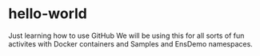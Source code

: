 # hello-world
Just learning how to use GitHub
We will be using this for all sorts of fun activites with Docker containers and Samples and EnsDemo namespaces.
